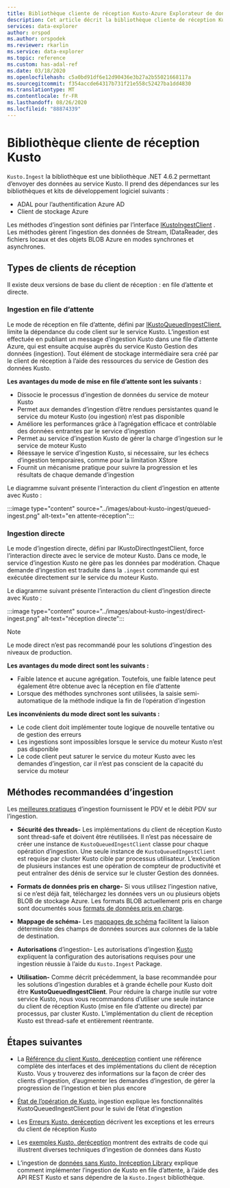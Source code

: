 ```yaml
---
title: Bibliothèque cliente de réception Kusto-Azure Explorateur de données
description: Cet article décrit la bibliothèque cliente de réception Kusto dans Azure Explorateur de données.
services: data-explorer
author: orspod
ms.author: orspodek
ms.reviewer: rkarlin
ms.service: data-explorer
ms.topic: reference
ms.custom: has-adal-ref
ms.date: 03/18/2020
ms.openlocfilehash: c5a0bd91df6e12d90436e3b27a2b55021668117a
ms.sourcegitcommit: f354accde64317b731f21e558c52427ba1dd4830
ms.translationtype: MT
ms.contentlocale: fr-FR
ms.lasthandoff: 08/26/2020
ms.locfileid: "88874339"
---
```

# <a name="kusto-ingest-client-library"></a>Bibliothèque cliente de réception Kusto 

`Kusto.Ingest` la bibliothèque est une bibliothèque .NET 4.6.2 permettant d’envoyer des données au service Kusto.
Il prend des dépendances sur les bibliothèques et kits de développement logiciel suivants :

* ADAL pour l’authentification Azure AD
* Client de stockage Azure

Les méthodes d’ingestion sont définies par l’interface [IKustoIngestClient](kusto-ingest-client-reference.md#interface-ikustoingestclient) .  Les méthodes gèrent l’ingestion des données de Stream, IDataReader, des fichiers locaux et des objets BLOB Azure en modes synchrones et asynchrones.

## <a name="ingest-client-flavors"></a>Types de clients de réception

Il existe deux versions de base du client de réception : en file d’attente et directe.

### <a name="queued-ingestion"></a>Ingestion en file d’attente

Le mode de réception en file d’attente, défini par [IKustoQueuedIngestClient](kusto-ingest-client-reference.md#interface-ikustoqueuedingestclient), limite la dépendance du code client sur le service Kusto. L’ingestion est effectuée en publiant un message d’ingestion Kusto dans une file d’attente Azure, qui est ensuite acquise auprès du service Kusto Gestion des données (ingestion). Tout élément de stockage intermédiaire sera créé par le client de réception à l’aide des ressources du service de Gestion des données Kusto.

**Les avantages du mode de mise en file d’attente sont les suivants :**

* Dissocie le processus d’ingestion de données du service de moteur Kusto
* Permet aux demandes d’ingestion d’être rendues persistantes quand le service du moteur Kusto (ou ingestion) n’est pas disponible
* Améliore les performances grâce à l’agrégation efficace et contrôlable des données entrantes par le service d’ingestion 
* Permet au service d’ingestion Kusto de gérer la charge d’ingestion sur le service de moteur Kusto
* Réessaye le service d’ingestion Kusto, si nécessaire, sur les échecs d’ingestion temporaires, comme pour la limitation XStore
* Fournit un mécanisme pratique pour suivre la progression et les résultats de chaque demande d’ingestion

Le diagramme suivant présente l’interaction du client d’ingestion en attente avec Kusto :

:::image type="content" source="../images/about-kusto-ingest/queued-ingest.png" alt-text="en attente-réception":::
 
### <a name="direct-ingestion"></a>Ingestion directe

Le mode d’ingestion directe, défini par IKustoDirectIngestClient, force l’interaction directe avec le service de moteur Kusto. Dans ce mode, le service d’ingestion Kusto ne gère pas les données par modération. Chaque demande d’ingestion est traduite dans la `.ingest` commande qui est exécutée directement sur le service du moteur Kusto.

Le diagramme suivant présente l’interaction du client d’ingestion directe avec Kusto :

:::image type="content" source="../images/about-kusto-ingest/direct-ingest.png" alt-text="réception directe":::

> [!NOTE]
> Le mode direct n’est pas recommandé pour les solutions d’ingestion des niveaux de production.

**Les avantages du mode direct sont les suivants :**

* Faible latence et aucune agrégation. Toutefois, une faible latence peut également être obtenue avec la réception en file d’attente
* Lorsque des méthodes synchrones sont utilisées, la saisie semi-automatique de la méthode indique la fin de l’opération d’ingestion

**Les inconvénients du mode direct sont les suivants :**

* Le code client doit implémenter toute logique de nouvelle tentative ou de gestion des erreurs
* Les ingestions sont impossibles lorsque le service du moteur Kusto n’est pas disponible
* Le code client peut saturer le service du moteur Kusto avec les demandes d’ingestion, car il n’est pas conscient de la capacité du service du moteur

## <a name="ingestion-best-practices"></a>Méthodes recommandées d’ingestion

Les [meilleures pratiques](kusto-ingest-best-practices.md) d’ingestion fournissent le PDV et le débit PDV sur l’ingestion.

* **Sécurité des threads-** Les implémentations du client de réception Kusto sont thread-safe et doivent être réutilisées. Il n’est pas nécessaire de créer une instance de `KustoQueuedIngestClient` classe pour chaque opération d’ingestion. Une seule instance de `KustoQueuedIngestClient` est requise par cluster Kusto cible par processus utilisateur. L’exécution de plusieurs instances est une opération de compteur de productivité et peut entraîner des dénis de service sur le cluster Gestion des données.

* **Formats de données pris en charge-** Si vous utilisez l’ingestion native, si ce n’est déjà fait, téléchargez les données vers un ou plusieurs objets BLOB de stockage Azure. Les formats BLOB actuellement pris en charge sont documentés sous [formats de données pris en charge](../../../ingestion-supported-formats.md).

* **Mappage de schéma-** 
 Les [mappages de schéma](../../management/mappings.md) facilitent la liaison déterministe des champs de données sources aux colonnes de la table de destination.

* **Autorisations** d’ingestion- 
 Les autorisations d’ingestion [Kusto](kusto-ingest-client-permissions.md) expliquent la configuration des autorisations requises pour une ingestion réussie à l’aide du `Kusto.Ingest` Package.

* **Utilisation-** Comme décrit précédemment, la base recommandée pour les solutions d’ingestion durables et à grande échelle pour Kusto doit être **KustoQueuedIngestClient**.
Pour réduire la charge inutile sur votre service Kusto, nous vous recommandons d’utiliser une seule instance du client de réception Kusto (mise en file d’attente ou directe) par processus, par cluster Kusto. L’implémentation du client de réception Kusto est thread-safe et entièrement réentrante.

## <a name="next-steps"></a>Étapes suivantes

* La [Référence du client Kusto. deréception](kusto-ingest-client-reference.md) contient une référence complète des interfaces et des implémentations du client de réception Kusto. Vous y trouverez des informations sur la façon de créer des clients d’ingestion, d’augmenter les demandes d’ingestion, de gérer la progression de l’ingestion et bien plus encore

* [État de l’opération de Kusto.](kusto-ingest-client-status.md) ingestion explique les fonctionnalités KustoQueuedIngestClient pour le suivi de l’état d’ingestion

* Les [Erreurs Kusto. deréception](kusto-ingest-client-errors.md) décrivent les exceptions et les erreurs du client de réception Kusto

* Les [exemples Kusto. deréception](kusto-ingest-client-examples.md) montrent des extraits de code qui illustrent diverses techniques d’ingestion de données dans Kusto

* L’ingestion de [données sans Kusto. Inréception Library](kusto-ingest-client-rest.md) explique comment implémenter l’ingestion de Kusto en file d’attente, à l’aide des API REST Kusto et sans dépendre de la `Kusto.Ingest` bibliothèque.

